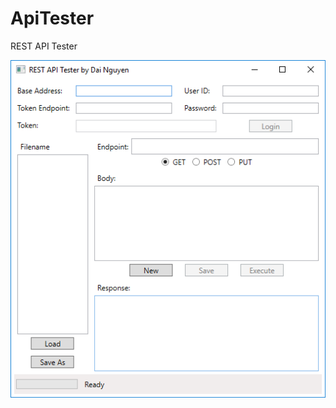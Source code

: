 # ApiTester
REST API Tester

![Alt text](https://github.com/dai-nguyen/ApiTester/blob/master/ApiTester/ApiTester.png "REST API Tester")
